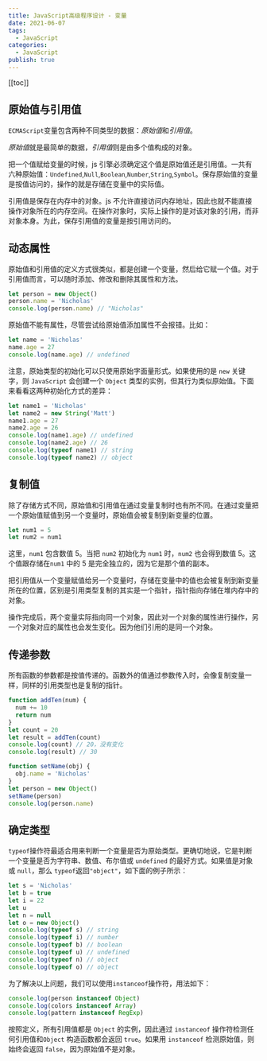 ```yaml
---
title: JavaScript高级程序设计 - 变量
date: 2021-06-07
tags:
  - JavaScript
categories:
  - JavaScript
publish: true
---
```


[[toc]]

## 原始值与引用值

`ECMAScript`变量包含两种不同类型的数据：*原始值*和*引用值*。

*原始值*就是最简单的数据，*引用值*则是由多个值构成的对象。

把一个值赋给变量的时候，js 引擎必须确定这个值是原始值还是引用值。一共有六种原始值：`Undefined`,`Null`,`Boolean`,`Number`,`String`,`Symbol`。保存原始值的变量是按值访问的，操作的就是存储在变量中的实际值。

引用值是保存在内存中的对象。js 不允许直接访问内存地址，因此也就不能直接操作对象所在的内存空间。在操作对象时，实际上操作的是对该对象的引用，而非对象本身。为此，保存引用值的变量是按引用访问的。

## 动态属性

原始值和引用值的定义方式很类似，都是创建一个变量，然后给它赋一个值。对于引用值而言，可以随时添加、修改和删除其属性和方法。

```js
let person = new Object()
person.name = 'Nicholas'
console.log(person.name) // "Nicholas"
```

原始值不能有属性，尽管尝试给原始值添加属性不会报错。比如：

```js
let name = 'Nicholas'
name.age = 27
console.log(name.age) // undefined
```

注意，原始类型的初始化可以只使用原始字面量形式。如果使用的是 `new` 关键字，则 `JavaScript` 会创建一个 `Object` 类型的实例，但其行为类似原始值。下面来看看这两种初始化方式的差异：

```js
let name1 = 'Nicholas'
let name2 = new String('Matt')
name1.age = 27
name2.age = 26
console.log(name1.age) // undefined
console.log(name2.age) // 26
console.log(typeof name1) // string
console.log(typeof name2) // object
```

## 复制值

除了存储方式不同，原始值和引用值在通过变量复制时也有所不同。在通过变量把一个原始值赋值到另一个变量时，原始值会被复制到新变量的位置。

```js
let num1 = 5
let num2 = num1
```

这里，`num1` 包含数值 5。当把 `num2` 初始化为 `num1` 时，`num2` 也会得到数值 5。这个值跟存储在`num1` 中的 5 是完全独立的，因为它是那个值的副本。

把引用值从一个变量赋值给另一个变量时，存储在变量中的值也会被复制到新变量所在的位置，区别是引用类型复制的其实是一个指针，指针指向存储在堆内存中的对象。

操作完成后，两个变量实际指向同一个对象，因此对一个对象的属性进行操作，另一个对象对应的属性也会发生变化。因为他们引用的是同一个对象。

## 传递参数

所有函数的参数都是按值传递的。函数外的值通过参数传入时，会像复制变量一样，同样的引用类型也是复制的指针。

```js
function addTen(num) {
  num += 10
  return num
}
let count = 20
let result = addTen(count)
console.log(count) // 20，没有变化
console.log(result) // 30
```

```js
function setName(obj) {
  obj.name = 'Nicholas'
}
let person = new Object()
setName(person)
console.log(person.name)
```

## 确定类型

`typeof`操作符最适合用来判断一个变量是否为原始类型。更确切地说，它是判断一个变量是否为字符串、数值、布尔值或 `undefined` 的最好方式。如果值是对象或 `null`，那么 `typeof`返回`"object"`，如下面的例子所示：

```js
let s = 'Nicholas'
let b = true
let i = 22
let u
let n = null
let o = new Object()
console.log(typeof s) // string
console.log(typeof i) // number
console.log(typeof b) // boolean
console.log(typeof u) // undefined
console.log(typeof n) // object
console.log(typeof o) // object
```

为了解决以上问题，我们可以使用`instanceof`操作符，用法如下：

```js
console.log(person instanceof Object)
console.log(colors instanceof Array)
console.log(pattern instanceof RegExp)
```

按照定义，所有引用值都是 `Object` 的实例，因此通过 `instanceof` 操作符检测任何引用值和`Object` 构造函数都会返回 `true`。如果用 `instanceof` 检测原始值，则始终会返回 `false`，因为原始值不是对象。
